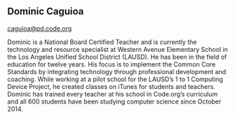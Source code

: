 ## Dominic Caguioa

[caguioa@pd.code.org](mailto:caguioa@pd.code.org)

Dominic is a National Board Certified Teacher and is currently the technology and resource specialist at Western Avenue Elementary School in the Los Angeles Unified School District (LAUSD). He has been in the field of education for twelve years. His focus is to implement the Common Core Standards by integrating technology through professional development and coaching. While working at a pilot school for the LAUSD’s 1 to 1 Computing Device Project, he created classes on iTunes for students and teachers. Dominic has trained every teacher at his school in Code.org’s curriculum and all 600 students have been studying computer science since October 2014.

